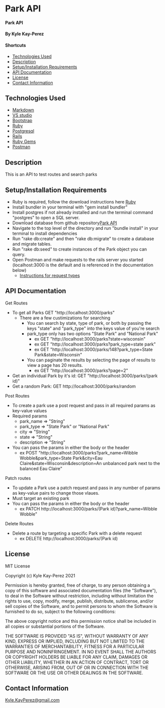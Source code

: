 # Park API

#### Park API

#### By Kyle Kay-Perez

#### Shortcuts
- [Technologies Used](#technologies-used)
- [Description](#description)
- [Setup/Installation Requirements](#setup/installation-requirements)
- [API Documentation](#api-documentation)
- [License](#license)
- [Contact Information](#contact-information)


## Technologies Used

* [Markdown](https://www.markdownguide.org/)
* [VS studio](https://code.visualstudio.com/)
* [Bootstrap](https://getbootstrap.com/)
* [Ruby](https://www.ruby-lang.org/en/)
* [Postgresql](https://www.postgresql.org/)
* [Rails](https://rubyonrails.org/)
* [Ruby Gems](https://rubygems.org/)
* [Postman](https://www.postman.com/)

## Description

This is an API to test routes and search parks

## Setup/Installation Requirements

* Ruby is required, follow the download instructions here [Ruby](https://www.ruby-lang.org/en/)
* Install bundler in your terminal with "gem install bundler"
* Install postgres if not already installed and run the terminal command "postgres" to open a SQL server.
* Download database from github repository[Park API](https://github.com/professional-pigeon/Parks-API)
* Navigate to the top level of the directory and run "bundle install" in your terminal to install dependencies
* Run "rake db:create" and then "rake db:migrate" to create a database and migrate tables.
* Run "rake db:seed" to create instances of the Park object you can query.
* Open Postman and make requests to the rails server you started (localhost:3000 is the default and is referenced in the documentation below)
  - [Instructions for request types](#api-documentation)

## API Documentation

Get Routes
  * To get all Parks GET "http://localhost:3000/parks"
    - There are a few custimizations for searching
      * You can search by state, type of park, or both by passing the keys "state" and "park_type" into the keys value of you're search
      * park_type only has two options "State Park" and "National Park"
        * ex GET "http://localhost:3000/parks?state=wisconsin"
        * ex GET "http://localhost:3000/parks?park_type=state park"
        * ex GET "http://localhost:3000/parks/148?park_type=State Park&state=Wisconsin"
      * You can paginate the results by selecting the page of results to view a page has 20 results.
        * ex GET "http://localhost:3000/parks?page=2"
  * Get an individual Park by it's id: GET "http://localhost:3000/parks/(park id)"
  * Get a random Park: GET http://localhost:3000/parks/random

Post Routes
  * To create a park use a post request and pass in all required params as key-value values
  * Required params
    - park_name => "String"
    - park_type => "State Park" or "National Park"
    - city => "String"
    - state => "String"
    - description => "String"
  * You can pass the params in either the body or the header
    - ex POST "http://localhost:3000/parks?park_name=Wibble Wobble&park_type=State Park&city=Eau Claire&state=Wisconsin&description=An unbalanced park next to the balanced Eau Claire"

Patch routes
  * To update a Park use a patch request and pass in any number of params as key-value pairs to change those vlaues.
  * Must target an existing park
  * You can pass the params in either the body or the header
    - ex PATCH http://localhost:3000/parks/(Park id)?park_name=Wibble Wobble"

Delete Routes
  * Delete a route by targeting a specific Park with a delete request
    - ex DELETE http://localhost:3000/parks/(Park id)


## License

MIT License

Copyright (c) Kyle Kay-Perez 2021

Permission is hereby granted, free of charge, to any person obtaining a copy of this software and associated documentation files (the "Software"), to deal in the Software without restriction, including without limitation the rights to use, copy, modify, merge, publish, distribute, sublicense, and/or sell copies of the Software, and to permit persons to whom the Software is furnished to do so, subject to the following conditions:

The above copyright notice and this permission notice shall be included in all copies or substantial portions of the Software.

THE SOFTWARE IS PROVIDED "AS IS", WITHOUT WARRANTY OF ANY KIND, EXPRESS OR IMPLIED, INCLUDING BUT NOT LIMITED TO THE WARRANTIES OF MERCHANTABILITY, FITNESS FOR A PARTICULAR PURPOSE AND NONINFRINGEMENT. IN NO EVENT SHALL THE AUTHORS OR COPYRIGHT HOLDERS BE LIABLE FOR ANY CLAIM, DAMAGES OR OTHER LIABILITY, WHETHER IN AN ACTION OF CONTRACT, TORT OR OTHERWISE, ARISING FROM, OUT OF OR IN CONNECTION WITH THE SOFTWARE OR THE USE OR OTHER DEALINGS IN THE SOFTWARE.

## Contact Information

Kyle.KayPerez@gmail.com